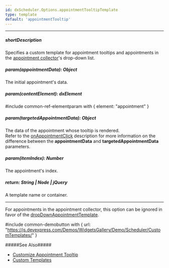 ```yaml
---
id: dxScheduler.Options.appointmentTooltipTemplate
type: template
default: 'appointmentTooltip'
---
```

---
##### shortDescription
Specifies a custom template for appointment tooltips and appointments in the [appointment collector](/concepts/05%20Widgets/Scheduler/030%20Appointments/080%20Appointment%20Collector.md '/Documentation/Guide/Widgets/Scheduler/Appointments/Appointment_Collector/')'s drop-down list.

##### param(appointmentData): Object
The initial appointment's data.

##### param(contentElement): dxElement
#include common-ref-elementparam with { element: "appointment" }

##### param(targetedAppointmentData): Object
The data of the appointment whose tooltip is rendered.      
Refer to the [onAppointmentClick](/api-reference/10%20UI%20Widgets/dxScheduler/1%20Configuration/onAppointmentClick.md '/Documentation/ApiReference/UI_Widgets/dxScheduler/Configuration/#onAppointmentClick') description for more information on the difference between the **appointmentData** and **targetedAppointmentData** parameters.

##### param(itemIndex): Number
The appointment's index.

##### return: String | Node | jQuery
A template name or container.

---
For appointments in the appointment collector, this option can be ignored in favor of the [dropDownAppointmentTemplate](/api-reference/10%20UI%20Widgets/dxScheduler/1%20Configuration/dropDownAppointmentTemplate.md '/Documentation/ApiReference/UI_Widgets/dxScheduler/Configuration/#dropDownAppointmentTemplate').

#include common-demobutton with {
    url: "https://js.devexpress.com/Demos/WidgetsGallery/Demo/Scheduler/CustomTemplates/"
}

#####See Also#####
- [Customize Appointment Tooltip](/concepts/05%20Widgets/Scheduler/030%20Appointments/060%20Customize%20Appointment%20Tooltip.md '/Documentation/Guide/Widgets/Scheduler/Appointments/Customize_Appointment_Tooltip/')
- [Custom Templates](/concepts/05%20Widgets/zz%20Common/30%20Templates/10%20Custom%20Templates.md '/Documentation/Guide/Widgets/Common/Templates/#Custom_Templates')